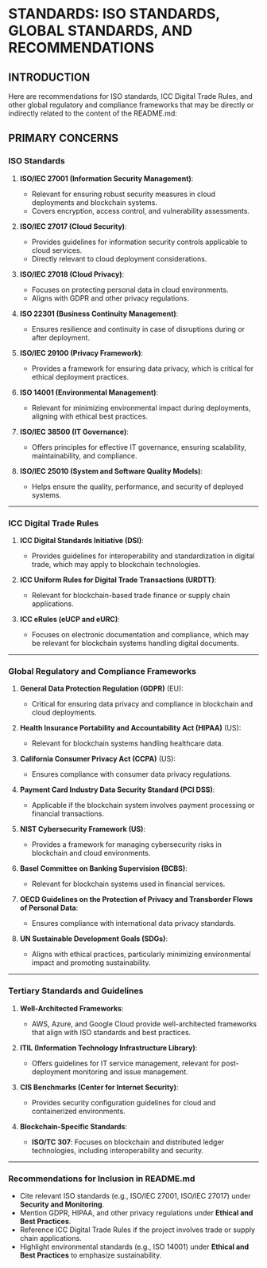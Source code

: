 # STANDARDS: ISO STANDARDS, GLOBAL STANDARDS, AND RECOMMENDATIONS

## INTRODUCTION
Here are recommendations for ISO standards, ICC Digital Trade Rules, and other global regulatory and compliance frameworks that may be directly or indirectly related to the content of the README.md:

## PRIMARY CONCERNS

### **ISO Standards**
1. **ISO/IEC 27001 (Information Security Management)**:
   - Relevant for ensuring robust security measures in cloud deployments and blockchain systems.
   - Covers encryption, access control, and vulnerability assessments.

2. **ISO/IEC 27017 (Cloud Security)**:
   - Provides guidelines for information security controls applicable to cloud services.
   - Directly relevant to cloud deployment considerations.

3. **ISO/IEC 27018 (Cloud Privacy)**:
   - Focuses on protecting personal data in cloud environments.
   - Aligns with GDPR and other privacy regulations.

4. **ISO 22301 (Business Continuity Management)**:
   - Ensures resilience and continuity in case of disruptions during or after deployment.

5. **ISO/IEC 29100 (Privacy Framework)**:
   - Provides a framework for ensuring data privacy, which is critical for ethical deployment practices.

6. **ISO 14001 (Environmental Management)**:
   - Relevant for minimizing environmental impact during deployments, aligning with ethical best practices.

7. **ISO/IEC 38500 (IT Governance)**:
   - Offers principles for effective IT governance, ensuring scalability, maintainability, and compliance.

8. **ISO/IEC 25010 (System and Software Quality Models)**:
   - Helps ensure the quality, performance, and security of deployed systems.

---

### **ICC Digital Trade Rules**
1. **ICC Digital Standards Initiative (DSI)**:
   - Provides guidelines for interoperability and standardization in digital trade, which may apply to blockchain technologies.

2. **ICC Uniform Rules for Digital Trade Transactions (URDTT)**:
   - Relevant for blockchain-based trade finance or supply chain applications.

3. **ICC eRules (eUCP and eURC)**:
   - Focuses on electronic documentation and compliance, which may be relevant for blockchain systems handling digital documents.

---

### **Global Regulatory and Compliance Frameworks**
1. **General Data Protection Regulation (GDPR)** (EU):
   - Critical for ensuring data privacy and compliance in blockchain and cloud deployments.

2. **Health Insurance Portability and Accountability Act (HIPAA)** (US):
   - Relevant for blockchain systems handling healthcare data.

3. **California Consumer Privacy Act (CCPA)** (US):
   - Ensures compliance with consumer data privacy regulations.

4. **Payment Card Industry Data Security Standard (PCI DSS)**:
   - Applicable if the blockchain system involves payment processing or financial transactions.

5. **NIST Cybersecurity Framework (US)**:
   - Provides a framework for managing cybersecurity risks in blockchain and cloud environments.

6. **Basel Committee on Banking Supervision (BCBS)**:
   - Relevant for blockchain systems used in financial services.

7. **OECD Guidelines on the Protection of Privacy and Transborder Flows of Personal Data**:
   - Ensures compliance with international data privacy standards.

8. **UN Sustainable Development Goals (SDGs)**:
   - Aligns with ethical practices, particularly minimizing environmental impact and promoting sustainability.

---

### **Tertiary Standards and Guidelines**
1. **Well-Architected Frameworks**:
   - AWS, Azure, and Google Cloud provide well-architected frameworks that align with ISO standards and best practices.

2. **ITIL (Information Technology Infrastructure Library)**:
   - Offers guidelines for IT service management, relevant for post-deployment monitoring and issue management.

3. **CIS Benchmarks (Center for Internet Security)**:
   - Provides security configuration guidelines for cloud and containerized environments.

4. **Blockchain-Specific Standards**:
   - **ISO/TC 307**: Focuses on blockchain and distributed ledger technologies, including interoperability and security.

---

### **Recommendations for Inclusion in README.md**
- Cite relevant ISO standards (e.g., ISO/IEC 27001, ISO/IEC 27017) under **Security and Monitoring**.
- Mention GDPR, HIPAA, and other privacy regulations under **Ethical and Best Practices**.
- Reference ICC Digital Trade Rules if the project involves trade or supply chain applications.
- Highlight environmental standards (e.g., ISO 14001) under **Ethical and Best Practices** to emphasize sustainability.
